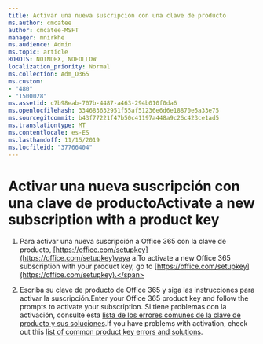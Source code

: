 ```yaml
---
title: Activar una nueva suscripción con una clave de producto
ms.author: cmcatee
author: cmcatee-MSFT
manager: mnirkhe
ms.audience: Admin
ms.topic: article
ROBOTS: NOINDEX, NOFOLLOW
localization_priority: Normal
ms.collection: Adm_O365
ms.custom:
- "480"
- "1500028"
ms.assetid: c7b98eab-707b-4487-a463-294b010f0da6
ms.openlocfilehash: 334683632951f55af51236e6d6e18870e5a33e75
ms.sourcegitcommit: b43f77221f47b50c41197a448a9c26c423ce1ad5
ms.translationtype: MT
ms.contentlocale: es-ES
ms.lasthandoff: 11/15/2019
ms.locfileid: "37766404"
---
```

# <a name="activate-a-new-subscription-with-a-product-key"></a><span data-ttu-id="f38f2-102">Activar una nueva suscripción con una clave de producto</span><span class="sxs-lookup"><span data-stu-id="f38f2-102">Activate a new subscription with a product key</span></span>

1. <span data-ttu-id="f38f2-103">Para activar una nueva suscripción a Office 365 con la clave de producto, [https://office.com/setupkey](https://office.com/setupkey)vaya a.</span><span class="sxs-lookup"><span data-stu-id="f38f2-103">To activate a new Office 365 subscription with your product key, go to [https://office.com/setupkey](https://office.com/setupkey).</span></span>

2. <span data-ttu-id="f38f2-104">Escriba su clave de producto de Office 365 y siga las instrucciones para activar la suscripción.</span><span class="sxs-lookup"><span data-stu-id="f38f2-104">Enter your Office 365 product key and follow the prompts to activate your subscription.</span></span> <span data-ttu-id="f38f2-105">Si tiene problemas con la activación, consulte esta [lista de los errores comunes de la clave de producto y sus soluciones](https://docs.microsoft.com/office365/admin/misc/product-key-errors-and-solutions).</span><span class="sxs-lookup"><span data-stu-id="f38f2-105">If you have problems with activation, check out this [list of common product key errors and solutions](https://docs.microsoft.com/office365/admin/misc/product-key-errors-and-solutions).</span></span>